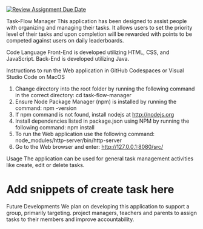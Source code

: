[![Review Assignment Due Date](https://classroom.github.com/assets/deadline-readme-button-22041afd0340ce965d47ae6ef1cefeee28c7c493a6346c4f15d667ab976d596c.svg)](https://classroom.github.com/a/8-Y6obCV)

Task-Flow Manager
This application has been designed to assist people with organizing and managing their tasks. It allows users to set the priority level of their tasks and upon completion will be rewarded with points to be competed against users on daily leaderboards.
 
 Code Language
 Front-End is developed utilizing HTML, CSS, and JavaScript. 
 Back-End is developed utilizing Java.

 Instructions to run the Web application in GitHub Codespaces or Visual Studio Code on MacOS
 
 1. Change directory into the root folder by running the following command in the correct directory: cd task-flow-manager
 2. Ensure Node Package Manager (npm) is installed by running the command: npm -version
 3. If npm command is not found, install nodejs at http://nodejs.org
 4. Install dependencies listed in package.json using NPM by running the following command: npm install
 5. To run the Web application use the following command: node_modules/http-server/bin/http-server
 6. Go to the Web browser and enter: http://127.0.0.1:8080/src/
 
 Usage
 The application can be used for general task management activities like create, edit or delete tasks. 

 # Add snippets of create task here

 Future Developments
 We plan on developing this application to support a group,  primarily targeting. project managers, teachers and parents to assign tasks to their members and improve accountability. 
 















 

